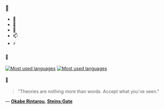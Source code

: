 ### 👋

- 🔭
- 🌱
- 💬
- 📫
- ⚡

#### 🧏

[![Most used languages](https://github-readme-stats-aynah.vercel.app/api/top-langs/?username=aynh&theme=solarized-dark&langs_count=6&layout=compact&hide_title=true)](https://github.com/anuraghazra/github-readme-stats#gh-dark-mode-only)
[![Most used languages](https://github-readme-stats-aynah.vercel.app/api/top-langs/?username=aynh&theme=solarized-light&langs_count=6&layout=compact&hide_title=true)](https://github.com/anuraghazra/github-readme-stats#gh-light-mode-only)

#### 💬

> "Theories are nothing more than words. Accept what you've seen."

&mdash; [**Okabe Rintarou**](https://myanimelist.net/character.php?q=Okabe%20Rintarou&cat=character), [**Steins;Gate**](https://myanimelist.net/search/all?q=Steins%3BGate&cat=all)
